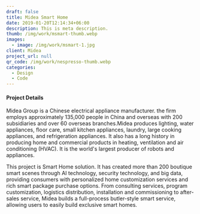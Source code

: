 ```yaml
---
draft: false
title: Midea Smart Home
date: 2019-01-20T12:14:34+06:00
description: This is meta description.
thumb: /img/work/msmart-thumb.webp
images:
  - image: /img/work/msmart-1.jpg
client: Midea
project_url: null
qr_code: /img/work/nespresso-thumb.webp
categories:
  - Design
  - Code
---
```


#### Project Details

Midea Group is a Chinese electrical appliance manufacturer. the firm employs approximately 135,000 people in China and overseas with 200 subsidiaries and over 60 overseas branches.Midea produces lighting, water appliances, floor care, small kitchen appliances, laundry, large cooking appliances, and refrigeration appliances. It also has a long history in producing home and commercial products in heating, ventilation and air conditioning (HVAC). It is the world's largest producer of robots and appliances.

This project is Smart Home solution. It has created more than 200 boutique smart scenes through AI technology, security technology, and big data, providing consumers with personalized home customization services and rich smart package purchase options. From consulting services, program customization, logistics distribution, installation and commissioning to after-sales service, Midea builds a full-process butler-style smart service, allowing users to easily build exclusive smart homes.
